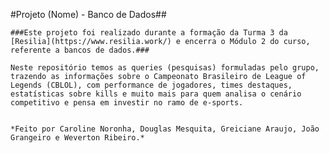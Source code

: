 #Projeto (Nome) - Banco de Dados##


    ###Este projeto foi realizado durante a formação da Turma 3 da [Resilia](https://www.resilia.work/) e encerra o Módulo 2 do curso, referente a bancos de dados.###
    
    Neste repositório temos as queries (pesquisas) formuladas pelo grupo, trazendo as informações sobre o Campeonato Brasileiro de League of Legends (CBLOL), com performance de jogadores, times destaques, estatísticas sobre kills e muito mais para quem analisa o cenário competitivo e pensa em investir no ramo de e-sports.


    *Feito por Caroline Noronha, Douglas Mesquita, Greiciane Araujo, João Grangeiro e Weverton Ribeiro.*
